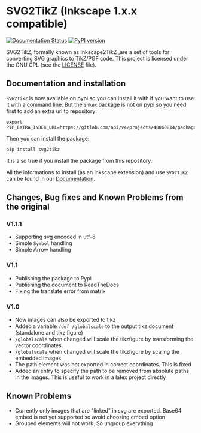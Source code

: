 # SVG2TikZ (Inkscape 1.x.x compatible)
[![Documentation Status](https://readthedocs.org/projects/svg2tikz/badge/?version=latest)](https://svg2tikz.readthedocs.io/en/latest/?badge=latest)
[![PyPI version](https://badge.fury.io/py/svg2tikz.svg)](https://badge.fury.io/py/svg2tikz)

SVG2TikZ, formally known as Inkscape2TikZ ,are a set of tools for converting SVG graphics to TikZ/PGF code.
This project is licensed under the GNU GPL  (see  the [LICENSE](/LICENSE) file).

## Documentation and installation
`SVG2TikZ` is now available on pypi so you can install it with if you want to use it with a command line. But the `inkex` package is not on pypi so you need first to add an extra url to repository:

```
export PIP_EXTRA_INDEX_URL=https://gitlab.com/api/v4/projects/40060814/packages/pypi/simple
```
Then you can install the package:

```
pip install svg2tikz
```
It is also true if you install the package from this repository.


All the informations to install (as an inkscape extension) and use `SVG2TikZ` can be found in our [Documentation](https://svg2tikz.readthedocs.io/en/latest).

## Changes, Bug fixes and Known Problems from the original

### V1.1.1
- Supporting svg encoded in utf-8
- Simple `Symbol` handling
- Simple Arrow handling

### V1.1
- Publishing the package to Pypi
- Publishing the document to ReadTheDocs
- Fixing the translate error from matrix

### V1.0
- Now images can also be exported to tikz
- Added a variable `/def /globalscale` to the output tikz document (standalone and tikz figure)
- `/globalscale` when changed will scale the tikzfigure by transforming the vector coordinates.
- `/globalscale` when changed will scale the tikzfigure by scaling the embedded images
- The path element was not exported in correct coordinates. This is fixed
- Added an entry to specify the path to be removed from absolute paths in the images. This is useful to work in a latex project directly

## Known Problems
- Currently only images that are "linked" in svg are exported. Base64 embed is not yet supported so avoid choosing embed option
- Grouped elements will not work. So ungroup everything

